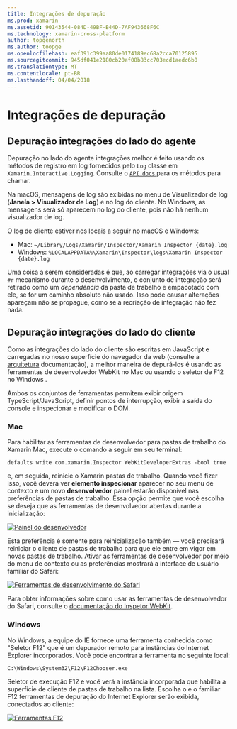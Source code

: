 ```yaml
---
title: Integrações de depuração
ms.prod: xamarin
ms.assetid: 90143544-084D-49BF-B44D-7AF943668F6C
ms.technology: xamarin-cross-platform
author: topgenorth
ms.author: toopge
ms.openlocfilehash: eaf391c399aa80de0174189ec68a2cca70125895
ms.sourcegitcommit: 945df041e2180cb20af08b83cc703ecd1aedc6b0
ms.translationtype: MT
ms.contentlocale: pt-BR
ms.lasthandoff: 04/04/2018
---
```

# <a name="debugging-integrations"></a>Integrações de depuração

## <a name="debugging-agent-side-integrations"></a>Depuração integrações do lado do agente

Depuração no lado do agente integrações melhor é feito usando os métodos de registro em log fornecidos pelo `Log` classe em `Xamarin.Interactive.Logging`. Consulte o [ `API docs` ](https://developer.xamarin.com/api/type/Xamarin.Interactive.Logging.Log/) para os métodos para chamar.

Na macOS, mensagens de log são exibidas no menu de Visualizador de log (**Janela > Visualizador de Log**) e no log do cliente. No Windows, as mensagens será só aparecem no log do cliente, pois não há nenhum visualizador de log.

O log de cliente estiver nos locais a seguir no macOS e Windows:

- Mac: `~/Library/Logs/Xamarin/Inspector/Xamarin Inspector {date}.log`
- Windows: `%LOCALAPPDATA%\Xamarin\Inspector\logs\Xamarin Inspector {date}.log`

Uma coisa a serem consideradas é que, ao carregar integrações via o usual `#r` mecanismo durante o desenvolvimento, o conjunto de integração será retirado como um _dependência_ da pasta de trabalho e empacotado com ele, se for um caminho absoluto não usado. Isso pode causar alterações apareçam não se propague, como se a recriação de integração não fez nada.

## <a name="debugging-client-side-integrations"></a>Depuração integrações do lado do cliente

Como as integrações do lado do cliente são escritas em JavaScript e carregadas no nosso superfície do navegador da web (consulte a [arquitetura](~/tools/workbooks/sdk/architecture.md) documentação), a melhor maneira de depurá-los é usando as ferramentas de desenvolvedor WebKit no Mac ou usando o seletor de F12 no Windows .

Ambos os conjuntos de ferramentas permitem exibir origem TypeScript/JavaScript, definir pontos de interrupção, exibir a saída do console e inspecionar e modificar o DOM.

### <a name="mac"></a>Mac

Para habilitar as ferramentas de desenvolvedor para pastas de trabalho do Xamarin Mac, execute o comando a seguir em seu terminal:

```shell
defaults write com.xamarin.Inspector WebKitDeveloperExtras -bool true
```

e, em seguida, reinicie o Xamarin pastas de trabalho. Quando você fizer isso, você deverá ver **elemento inspecionar** aparecer no seu menu de contexto e um novo **desenvolvedor** painel estarão disponível nas preferências de pastas de trabalho. Essa opção permite que você escolha se deseja que as ferramentas de desenvolvedor abertas durante a inicialização:

[![Painel do desenvolvedor](debugging-images/developer-pane-small.png)](debugging-images/developer-pane.png#lightbox)

Esta preferência é somente para reinicialização também — você precisará reiniciar o cliente de pastas de trabalho para que ele entre em vigor em novas pastas de trabalho. Ativar as ferramentas de desenvolvedor por meio do menu de contexto ou as preferências mostrará a interface de usuário familiar do Safari:

[![Ferramentas de desenvolvimento do Safari](debugging-images/mac-dev-tools.png)](debugging-images/mac-dev-tools.png#lightbox)

Para obter informações sobre como usar as ferramentas de desenvolvedor do Safari, consulte o [documentação do Inspetor WebKit][webkit-docs].

### <a name="windows"></a>Windows

No Windows, a equipe do IE fornece uma ferramenta conhecida como "Seletor F12" que é um depurador remoto para instâncias do Internet Explorer incorporados. Você pode encontrar a ferramenta no seguinte local:

```shell
C:\Windows\System32\F12\F12Chooser.exe
```

Seletor de execução F12 e você verá a instância incorporada que habilita a superfície de cliente de pastas de trabalho na lista. Escolha o e o familiar F12 ferramentas de depuração do Internet Explorer serão exibida, conectados ao cliente:

[![Ferramentas F12](debugging-images/windows-dev-tools.png)](debugging-images/windows-dev-tools.png#lightbox)

[webkit-docs]: https://trac.webkit.org/wiki/WebInspector